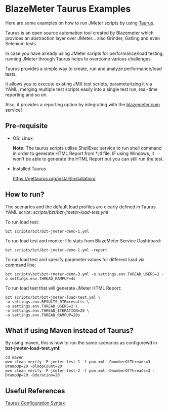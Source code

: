 # BlazeMeter Taurus Examples
Here are some examples on how to run JMeter scripts by using [Taurus](https://gettaurus.org/).

Taurus is an open source automation tool created by Blazemeter which provides an abstraction layer over JMeter... also Grinder, Gatling and even Selenium tests.


In case you have already using JMeter scripts for performance/load testing, running JMeter through Taurus helps to overcome various challenges.

Taurus provides a simple way to create, run and analyze performance/load tests.

It allows you to execute existing JMX test scripts, parameterizing it via YAML, merging multiple test scripts easily into a single test run, real-time reporting and so on.

Also, it provides a reporting option by integrating with the [blazemeter.com](https://a.blazemeter.com/app/performance) service!



## Pre-requisite
* OS: Linux

    **Note:** The taurus scripts utilise ShellExec service to run shell command in order to generate HTML Report from *.jtl file. IF using Windows, it won't be able to generate the HTML Report but you can still run the test.
* Installed Taurus

    https://gettaurus.org/install/Installation/

## How to run?

The scenarios and the default load profiles are clearly defined in Taurus YAML script: *scripts/bzt/bzt-jmeter-load-test.yml*


To run load test:
```
bzt scripts/bzt/bzt-jmeter-demo-1.yml
```

To run load test and monitor life stats from BlazeMeter Service Dashboard:
```
bzt scripts/bzt/bzt-jmeter-demo-1.yml -report
```

To run load test and specify parameter values for different load via command line:
```
bzt scripts\bzt\bzt-jmeter-demo-3.yml -o settings.env.THREAD_USERS=2 -o settings.env.THREAD_RAMPUP=4s
```

To run load test that will generate JMeter HTML Report:
```
bzt scripts/bzt/bzt-jmeter-load-test.yml \
-o settings.env.RESULTS_DIR=results \
-o settings.env.THREAD_USERS=2 \
-o settings.env.THREAD_ITERATION=20 \
-o settings.env.THREAD_RAMPUP=20s
```



## What if using Maven instead of Taurus?

By using maven, this is how to run the same scenarios as configurewd in **bzt-jmeter-load-test.yml**:
```
cd maven
mvn clean verify -P jmeter-test-1 -f pom.xml -DnumberOfThreads=3 -DrampUp=20 -DloopCount=20
mvn clean verify -P jmeter-test-2 -f pom.xml -DnumberOfThreads=3 -DrampUp=20 -Dduration=20
```

## Useful References

[Taurus Configuration Syntax](https://gettaurus.org/docs/ConfigSyntax/)

